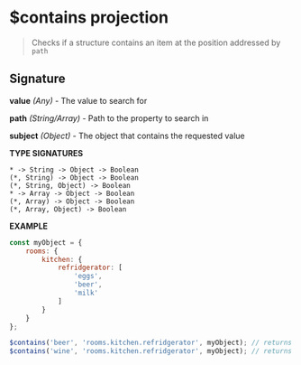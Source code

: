 # $contains projection

> Checks if a structure contains an item at the position addressed by `path`

## Signature

**value** *(Any)* - The value to search for

**path** *(String/Array)* - Path to the property to search in

**subject** *(Object)* - The object that contains the requested value

**TYPE SIGNATURES**
```
* -> String -> Object -> Boolean
(*, String) -> Object -> Boolean
(*, String, Object) -> Boolean
* -> Array -> Object -> Boolean
(*, Array) -> Object -> Boolean
(*, Array, Object) -> Boolean
```

**EXAMPLE**
```js
const myObject = {
	rooms: {
		kitchen: {
			refridgerator: [
				'eggs',
				'beer',
				'milk'
			]
		}
	}
};

$contains('beer', 'rooms.kitchen.refridgerator', myObject); // returns true
$contains('wine', 'rooms.kitchen.refridgerator', myObject); // returns false
```
